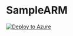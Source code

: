 # SampleARM
[![Deploy to Azure](http://azuredeploy.net/deploybutton.png)](https://portal.azure.com/#create/Microsoft.Template/uri/https%3A%2F%2Fraw.githubusercontent.com%2FKrutiGuptaA%2FSampleARM%2Fmaster%2Fazuredeploy.json)

